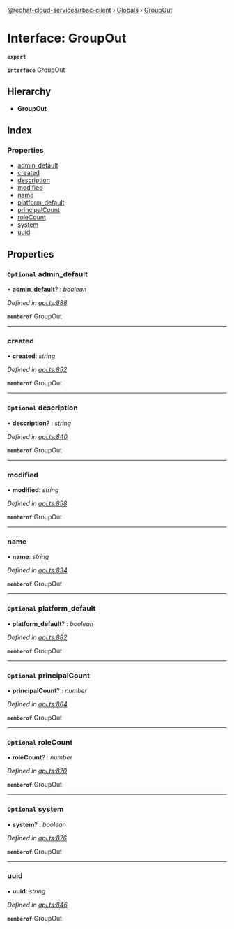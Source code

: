 [@redhat-cloud-services/rbac-client](../README.md) › [Globals](../globals.md) › [GroupOut](groupout.md)

# Interface: GroupOut

**`export`** 

**`interface`** GroupOut

## Hierarchy

* **GroupOut**

## Index

### Properties

* [admin_default](groupout.md#optional-admin_default)
* [created](groupout.md#created)
* [description](groupout.md#optional-description)
* [modified](groupout.md#modified)
* [name](groupout.md#name)
* [platform_default](groupout.md#optional-platform_default)
* [principalCount](groupout.md#optional-principalcount)
* [roleCount](groupout.md#optional-rolecount)
* [system](groupout.md#optional-system)
* [uuid](groupout.md#uuid)

## Properties

### `Optional` admin_default

• **admin_default**? : *boolean*

*Defined in [api.ts:888](https://github.com/RedHatInsights/javascript-clients/blob/master/packages/rbac/api.ts#L888)*

**`memberof`** GroupOut

___

###  created

• **created**: *string*

*Defined in [api.ts:852](https://github.com/RedHatInsights/javascript-clients/blob/master/packages/rbac/api.ts#L852)*

**`memberof`** GroupOut

___

### `Optional` description

• **description**? : *string*

*Defined in [api.ts:840](https://github.com/RedHatInsights/javascript-clients/blob/master/packages/rbac/api.ts#L840)*

**`memberof`** GroupOut

___

###  modified

• **modified**: *string*

*Defined in [api.ts:858](https://github.com/RedHatInsights/javascript-clients/blob/master/packages/rbac/api.ts#L858)*

**`memberof`** GroupOut

___

###  name

• **name**: *string*

*Defined in [api.ts:834](https://github.com/RedHatInsights/javascript-clients/blob/master/packages/rbac/api.ts#L834)*

**`memberof`** GroupOut

___

### `Optional` platform_default

• **platform_default**? : *boolean*

*Defined in [api.ts:882](https://github.com/RedHatInsights/javascript-clients/blob/master/packages/rbac/api.ts#L882)*

**`memberof`** GroupOut

___

### `Optional` principalCount

• **principalCount**? : *number*

*Defined in [api.ts:864](https://github.com/RedHatInsights/javascript-clients/blob/master/packages/rbac/api.ts#L864)*

**`memberof`** GroupOut

___

### `Optional` roleCount

• **roleCount**? : *number*

*Defined in [api.ts:870](https://github.com/RedHatInsights/javascript-clients/blob/master/packages/rbac/api.ts#L870)*

**`memberof`** GroupOut

___

### `Optional` system

• **system**? : *boolean*

*Defined in [api.ts:876](https://github.com/RedHatInsights/javascript-clients/blob/master/packages/rbac/api.ts#L876)*

**`memberof`** GroupOut

___

###  uuid

• **uuid**: *string*

*Defined in [api.ts:846](https://github.com/RedHatInsights/javascript-clients/blob/master/packages/rbac/api.ts#L846)*

**`memberof`** GroupOut
